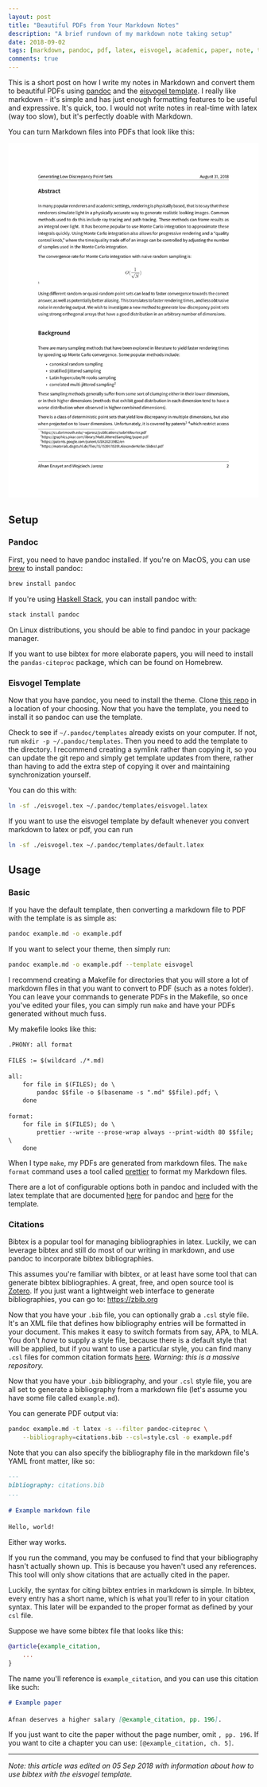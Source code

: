 ```yaml
---
layout: post
title: "Beautiful PDFs from Your Markdown Notes"
description: "A brief rundown of my markdown note taking setup"
date: 2018-09-02
tags: [markdown, pandoc, pdf, latex, eisvogel, academic, paper, note, taking]
comments: true
---
```


This is a short post on how I write my notes in Markdown and convert them to
beautiful PDFs using [pandoc](https://pandoc.org) and the [eisvogel template](https://github.com/Wandmalfarbe/pandoc-latex-template).
I really like markdown - it's simple and has just enough formatting features
to be useful and expressive. It's quick, too. I would not write notes in
real-time with latex (way too slow), but it's perfectly doable with Markdown.

You can turn Markdown files into PDFs that look like this:

![formatted PDF paper](/assets/images/eisvogel_example.jpg)

## Setup

### Pandoc

First, you need to have pandoc installed. If you're on MacOS, you can use
[brew](https://brew.sh) to install pandoc:

```sh
brew install pandoc
```

If you're using [Haskell Stack](https://docs.haskellstack.org/en/stable/README/), you can install pandoc with:

```sh
stack install pandoc
```

On Linux distributions, you should be able to find pandoc in your package
manager.

If you want to use bibtex for more elaborate papers, you will need to install
the `pandas-citeproc` package, which can be found on Homebrew.

### Eisvogel Template

Now that you have pandoc, you need to install the theme. Clone
[this repo](https://github.com/Wandmalfarbe/pandoc-latex-template) in a
location of your choosing. Now that you have the template, you need to install
it so pandoc can use the template.

Check to see if `~/.pandoc/templates` already exists on your computer. If not,
run `mkdir -p ~/.pandoc/templates`. Then you need to add the template to the
directory. I recommend creating a symlink rather than copying it, so you can
update the git repo and simply get template updates from there, rather than
having to add the extra step of copying it over and maintaining synchronization
yourself.

You can do this with:

```sh
ln -sf ./eisvogel.tex ~/.pandoc/templates/eisvogel.latex
```

If you want to use the eisvogel template by default whenever you convert
markdown to latex or pdf, you can run

```sh
ln -sf ./eisvogel.tex ~/.pandoc/templates/default.latex
```

## Usage

### Basic

If you have the default template, then converting a markdown file to PDF with
the template is as simple as:

```sh
pandoc example.md -o example.pdf
```

If you want to select your theme, then simply run:

```sh
pandoc example.md -o example.pdf --template eisvogel
```

I recommend creating a Makefile for directories that you will store a lot of
markdown files in that you want to convert to PDF (such as a notes folder).
You can leave your commands to generate PDFs in the Makefile, so once you've
edited your files, you can simply run `make` and have your PDFs generated
without much fuss.

My makefile looks like this:

```make
.PHONY: all format

FILES := $(wildcard ./*.md)

all:
	for file in $(FILES); do \
		pandoc $$file -o $(basename -s ".md" $$file).pdf; \
	done

format:
	for file in $(FILES); do \
		prettier --write --prose-wrap always --print-width 80 $$file; \
	done
```

When I type `make`, my PDFs are generated from markdown files. The
`make format` command uses a tool called [prettier](https://github.com/prettier/prettier)
to format my Markdown files.

There are a lot of configurable options both in pandoc and included with the
latex template that are documented [here](https://pandoc.org/MANUAL.html#variables-for-latex<Paste>) for pandoc and
[here](https://github.com/Wandmalfarbe/pandoc-latex-template#custom-template-variables)
for the template.

### Citations

Bibtex is a popular tool for managing bibliographies in latex. Luckily,
we can leverage bibtex and still do most of our writing in markdown, and use
pandoc to incorporate bibtex bibliographies.

This assumes you're familiar with bibtex, or at least have some tool that can
generate bibtex bibliographies. A great, free, and open source tool is
[Zotero](https://www.zotero.org). If you just want a lightweight web interface to generate
bibliographies, you can go to: https://zbib.org

Now that you have your `.bib` file, you can optionally grab a `.csl` style
file. It's an XML file that defines how bibliography entries will be formatted
in your document. This makes it easy to switch formats from say, APA, to MLA.
You don't _have_ to supply a style file, because there is a default style that
will be applied, but if you want to use a particular style, you can find many
`.csl` files for common citation formats [here](https://github.com/citation-style-language/styles). _Warning: this is a massive
repository._

Now that you have your `.bib` bibliography, and your `.csl` style file, you
are all set to generate a bibliography from a markdown file (let's assume you
have some file called `example.md`).

You can generate PDF output via:

```sh
pandoc example.md -t latex -s --filter pandoc-citeproc \
    --bibliography=citations.bib --csl=style.csl -o example.pdf
```

Note that you can also specify the bibliography file in the markdown file's
YAML front matter, like so:

```markdown
---
bibliography: citations.bib
...

# Example markdown file

Hello, world!
```

Either way works.

If you run the command, you may be confused to find that your bibliography
hasn't actually shown up. This is because you haven't used any references.
This tool will only show citations that are actually cited in the paper.

Luckily, the syntax for citing bibtex entries in markdown is simple. In
bibtex, every entry has a short name, which is what you'll refer to in
your citation syntax. This later will be expanded to the proper format as
defined by your `csl` file.

Suppose we have some bibtex file that looks like this:

```bibtex
@article{example_citation,
    ...
}
```

The name you'll reference is `example_citation`, and you can use this citation
like such:

```markdown
# Example paper

Afnan deserves a higher salary [@example_citation, pp. 196].
```

If you just want to cite the paper without the page number, omit `, pp. 196`.
If you want to cite a chapter you can use: `[@example_citation, ch. 5]`.

---

_Note: this article was edited on 05 Sep 2018 with information about how to
use bibtex with the eisvogel template._
